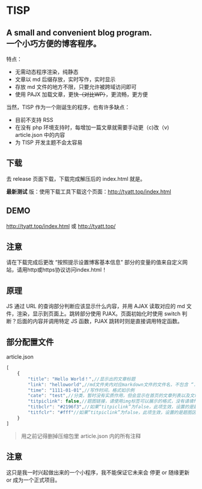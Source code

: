 # TISP
## A small and convenient blog program.<br>一个小巧方便的博客程序。

特点：  
- 无需动态程序渲染，纯静态
- 文章以 md 后缀存放，实时写作，实时显示
- 存放 md 文件的地方不限，只要允许被跨域访问即可
- 使用 PAJX 加载文章，更快~~（对比WP）~~，更流畅，更方便


当然，TISP 作为一个刚诞生的程序，也有许多缺点：
- 目前不支持 RSS  
- 在没有 php 环境支持时，每增加一篇文章就需要手动更（c)改（v) article.json 中的内容 
- 为 TISP 开发主题不会太容易

## 下载
去 release 页面下载，下载完成解压后的 index.html 就是。

**最新测试** 版：使用下载工具下载这个页面：<http://tyatt.top/index.html>

## DEMO
<http://tyatt.top/index.html> 或 <http://tyatt.top/>

## 注意
请在下载完成后更改 “按照提示设置博客基本信息” 部分的变量的值来自定义网站，请用http或https协议访问index.html！

## 原理
JS 通过 URL 的查询部分判断应该显示什么内容，并用 AJAX 读取对应的 md 文件，渲染，显示到页面上。跳转部分使用 PJAX。页面初始化时使用 switch 判断？后面的内容并调用特定 JS 函数，PJAX 跳转时则是直接调用特定函数。

## 部分配置文件
article.json
```javascript
[
    {
        "title": "Hello World！",//显示出的文章标题
        "link": "helloworld",//md文件夹内对应markdown文件的文件名，不包含 “.md” 
        "time": "1111-01-01",//写作时间，格式如示例
        "cate": "test",//分类，暂时没有实质作用，但会显示在首页的文章列表以及文章页的合适位置
        "titpiclink": false,//题图链接，请使用img标签可以展示的格式，没有请填false
        "titbclr": "#2196f3",//如果“titpiclink”为false，此项生效，设置的是题图区域的背景颜色
        "titfclr": "#fff"//如果“titpiclink”为false，此项生效，设置的是题图区域的字体颜色
    }
]
```
> 用之前记得删掉压缩包里 article.json 内的所有注释

## 注意  
这只是我一时兴起做出来的一个小程序，我不能保证它未来会 停更 or 随缘更新 or 成为一个正式项目。  
